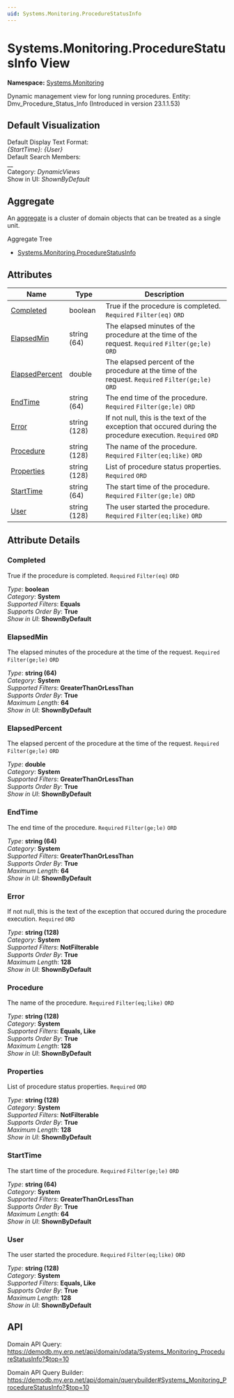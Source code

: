 ```yaml
---
uid: Systems.Monitoring.ProcedureStatusInfo
---
```

# Systems.Monitoring.ProcedureStatusInfo View

**Namespace:** [Systems.Monitoring](Systems.Monitoring.md)  

Dynamic management view for long running procedures. Entity: Dmv_Procedure_Status_Info (Introduced in version 23.1.1.53)

## Default Visualization
Default Display Text Format:  
_{StartTime}: {User}_  
Default Search Members:  
__  
Category:  _DynamicViews_  
Show in UI:  _ShownByDefault_  

## Aggregate
An [aggregate](https://docs.erp.net/tech/advanced/concepts/aggregates.html) is a cluster of domain objects that can be treated as a single unit.  

Aggregate Tree  
* [Systems.Monitoring.ProcedureStatusInfo](Systems.Monitoring.ProcedureStatusInfo.md)  

## Attributes

| Name | Type | Description |
| ---- | ---- | --- |
| [Completed](Systems.Monitoring.ProcedureStatusInfo.md#completed) | boolean | True if the procedure is completed. `Required` `Filter(eq)` `ORD` 
| [ElapsedMin](Systems.Monitoring.ProcedureStatusInfo.md#elapsedmin) | string (64) | The elapsed minutes of the procedure at the time of the request. `Required` `Filter(ge;le)` `ORD` 
| [ElapsedPercent](Systems.Monitoring.ProcedureStatusInfo.md#elapsedpercent) | double | The elapsed percent of the procedure at the time of the request. `Required` `Filter(ge;le)` `ORD` 
| [EndTime](Systems.Monitoring.ProcedureStatusInfo.md#endtime) | string (64) | The end time of the procedure. `Required` `Filter(ge;le)` `ORD` 
| [Error](Systems.Monitoring.ProcedureStatusInfo.md#error) | string (128) | If not null, this is the text of the exception that occured during the procedure execution. `Required` `ORD` 
| [Procedure](Systems.Monitoring.ProcedureStatusInfo.md#procedure) | string (128) | The name of the procedure. `Required` `Filter(eq;like)` `ORD` 
| [Properties](Systems.Monitoring.ProcedureStatusInfo.md#properties) | string (128) | List of procedure status properties. `Required` `ORD` 
| [StartTime](Systems.Monitoring.ProcedureStatusInfo.md#starttime) | string (64) | The start time of the procedure. `Required` `Filter(ge;le)` `ORD` 
| [User](Systems.Monitoring.ProcedureStatusInfo.md#user) | string (128) | The user started the procedure. `Required` `Filter(eq;like)` `ORD` 


## Attribute Details

### Completed

True if the procedure is completed. `Required` `Filter(eq)` `ORD`

_Type_: **boolean**  
_Category_: **System**  
_Supported Filters_: **Equals**  
_Supports Order By_: **True**  
_Show in UI_: **ShownByDefault**  

### ElapsedMin

The elapsed minutes of the procedure at the time of the request. `Required` `Filter(ge;le)` `ORD`

_Type_: **string (64)**  
_Category_: **System**  
_Supported Filters_: **GreaterThanOrLessThan**  
_Supports Order By_: **True**  
_Maximum Length_: **64**  
_Show in UI_: **ShownByDefault**  

### ElapsedPercent

The elapsed percent of the procedure at the time of the request. `Required` `Filter(ge;le)` `ORD`

_Type_: **double**  
_Category_: **System**  
_Supported Filters_: **GreaterThanOrLessThan**  
_Supports Order By_: **True**  
_Show in UI_: **ShownByDefault**  

### EndTime

The end time of the procedure. `Required` `Filter(ge;le)` `ORD`

_Type_: **string (64)**  
_Category_: **System**  
_Supported Filters_: **GreaterThanOrLessThan**  
_Supports Order By_: **True**  
_Maximum Length_: **64**  
_Show in UI_: **ShownByDefault**  

### Error

If not null, this is the text of the exception that occured during the procedure execution. `Required` `ORD`

_Type_: **string (128)**  
_Category_: **System**  
_Supported Filters_: **NotFilterable**  
_Supports Order By_: **True**  
_Maximum Length_: **128**  
_Show in UI_: **ShownByDefault**  

### Procedure

The name of the procedure. `Required` `Filter(eq;like)` `ORD`

_Type_: **string (128)**  
_Category_: **System**  
_Supported Filters_: **Equals, Like**  
_Supports Order By_: **True**  
_Maximum Length_: **128**  
_Show in UI_: **ShownByDefault**  

### Properties

List of procedure status properties. `Required` `ORD`

_Type_: **string (128)**  
_Category_: **System**  
_Supported Filters_: **NotFilterable**  
_Supports Order By_: **True**  
_Maximum Length_: **128**  
_Show in UI_: **ShownByDefault**  

### StartTime

The start time of the procedure. `Required` `Filter(ge;le)` `ORD`

_Type_: **string (64)**  
_Category_: **System**  
_Supported Filters_: **GreaterThanOrLessThan**  
_Supports Order By_: **True**  
_Maximum Length_: **64**  
_Show in UI_: **ShownByDefault**  

### User

The user started the procedure. `Required` `Filter(eq;like)` `ORD`

_Type_: **string (128)**  
_Category_: **System**  
_Supported Filters_: **Equals, Like**  
_Supports Order By_: **True**  
_Maximum Length_: **128**  
_Show in UI_: **ShownByDefault**  


## API

Domain API Query:
<https://demodb.my.erp.net/api/domain/odata/Systems_Monitoring_ProcedureStatusInfo?$top=10>

Domain API Query Builder:
<https://demodb.my.erp.net/api/domain/querybuilder#Systems_Monitoring_ProcedureStatusInfo?$top=10>

